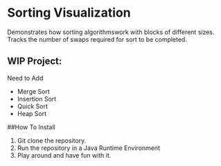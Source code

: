 # Sorting Visualization
Demonstrates how sorting algorithmswork with blocks of different sizes. Tracks the
number of swaps required for sort to be completed.

## WIP Project:
Need to Add
- Merge Sort 
- Insertion Sort 
- Quick Sort 
- Heap Sort

##How To Install 
1. Git clone the repository.
2. Run the repository in a Java Runtime Environment 
3. Play around and have fun with it.
